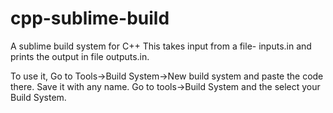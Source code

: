 # cpp-sublime-build
A sublime build system for C++
This takes input from a file- inputs.in and prints the output in file outputs.in.

To use it, Go to Tools->Build System->New build system and paste the code there. Save it with any name. Go to tools->Build System and the select your Build System.
